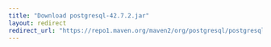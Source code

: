 ```yaml
---
title: "Download postgresql-42.7.2.jar"
layout: redirect
redirect_url: "https://repo1.maven.org/maven2/org/postgresql/postgresql/42.7.2/postgresql-42.7.2.jar"
---
```


